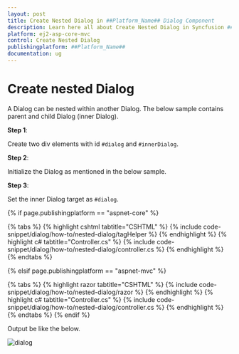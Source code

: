 ```yaml
---
layout: post
title: Create Nested Dialog in ##Platform_Name## Dialog Component
description: Learn here all about Create Nested Dialog in Syncfusion ##Platform_Name## Dialog component and more.
platform: ej2-asp-core-mvc
control: Create Nested Dialog
publishingplatform: ##Platform_Name##
documentation: ug
---
```



# Create nested Dialog

A Dialog can be nested within another Dialog. The below sample contains parent and child Dialog (inner Dialog).

**Step 1**:

Create two div elements with id `#dialog` and `#innerDialog`.

**Step 2**:

Initialize the Dialog as mentioned in the below sample.

**Step 3**:

Set the inner Dialog target as `#dialog`.

{% if page.publishingplatform == "aspnet-core" %}

{% tabs %}
{% highlight cshtml tabtitle="CSHTML" %}
{% include code-snippet/dialog/how-to/nested-dialog/tagHelper %}
{% endhighlight %}
{% highlight c# tabtitle="Controller.cs" %}
{% include code-snippet/dialog/how-to/nested-dialog/controller.cs %}
{% endhighlight %}
{% endtabs %}

{% elsif page.publishingplatform == "aspnet-mvc" %}

{% tabs %}
{% highlight razor tabtitle="CSHTML" %}
{% include code-snippet/dialog/how-to/nested-dialog/razor %}
{% endhighlight %}
{% highlight c# tabtitle="Controller.cs" %}
{% include code-snippet/dialog/how-to/nested-dialog/controller.cs %}
{% endhighlight %}
{% endtabs %}
{% endif %}



Output be like the below.

![dialog](../images/dialog-nested.png)